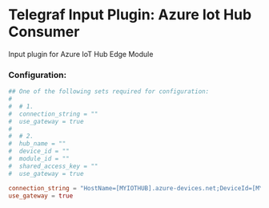# Telegraf Input Plugin: Azure Iot Hub Consumer

Input plugin for Azure IoT Hub Edge Module

### Configuration:

```toml
## One of the following sets required for configuration:
#  
#  # 1.
#  connection_string = ""
#  use_gateway = true
#
#  # 2.
#  hub_name = ""
#  device_id = ""
#  module_id = ""
#  shared_access_key = ""
#  use_gateway = true

connection_string = "HostName=[MYIOTHUB].azure-devices.net;DeviceId=[MYEDGEDEVICE];ModuleId=[MYTELEGRAFMODULE];SharedAccessKey=[MYSHAREDACCESSKEY(Primary)]"
use_gateway = true
```